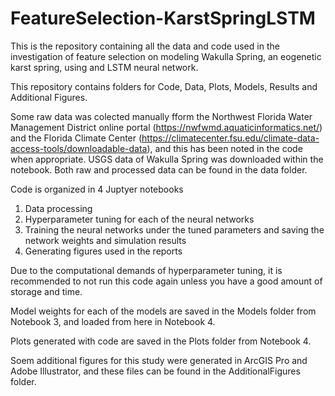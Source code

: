 # FeatureSelection-KarstSpringLSTM
This is the repository containing all the data and code used in the investigation of feature selection on modeling Wakulla Spring, an eogenetic karst spring, using and LSTM neural network. 

This repository contains folders for Code, Data, Plots, Models, Results  and Additional Figures.

Some raw data was colected manually fform the Northwest Florida Water Management District online portal (https://nwfwmd.aquaticinformatics.net/) and the Florida Climate Center (https://climatecenter.fsu.edu/climate-data-access-tools/downloadable-data), and this has been noted in the code when appropriate. USGS data of Wakulla Spring was downloaded within the notebook. Both raw and processed data can be found in the data folder.


Code is organized in 4 Juptyer notebooks
1. Data processing
2. Hyperparameter tuning for each of the neural networks
3. Training the neural networks under the tuned parameters and saving the network weights and simulation results
4. Generating figures used in the reports

Due to the computational demands of hyperparameter tuning, it is recommended to not run this code again unless you have a good amount of storage and time.

Model weights for each of the models are saved in the Models folder from Notebook 3, and loaded from here in Notebook 4.

Plots generated with code are saved in the Plots folder from Notebook 4.

Soem additional figures for this study were generated in ArcGIS Pro and Adobe Illustrator, and these files can be found in the AdditionalFigures folder.

